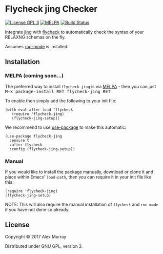 # Flycheck jing Checker

[![License GPL 3](https://img.shields.io/badge/license-GPL_3-green.svg)](http://www.gnu.org/licenses/gpl-3.0.txt)
[![MELPA](http://melpa.org/packages/flycheck-jing-badge.svg)](http://melpa.org/#/flycheck-jing)
[![Build Status](https://travis-ci.org/alexmurray/flycheck-jing.svg?branch=master)](https://travis-ci.org/alexmurray/flycheck-jing)

Integrate [jing](https://github.com/relaxng/jing-trang) with
[flycheck](http://www.flycheck.org) to automatically check the
syntax of your RELAXNG schemas on the fly.

Assumes [rnc-mode](https://github.com/TreeRex/rnc-mode) is installed.

## Installation

### MELPA (coming soon...)

The preferred way to install `flycheck-jing` is via
[MELPA](http://melpa.org) - then you can just <kbd>M-x package-install RET
flycheck-jing RET</kbd>

To enable then simply add the following to your init file:

```emacs-lisp
(with-eval-after-load 'flycheck
   (require 'flycheck-jing)
   (flycheck-jing-setup))
```

We recommend to use [use-package](https://github.com/jwiegley/use-package) to
make this automatic:

```emacs-lisp
(use-package flycheck-jing
  :ensure t
  :after flycheck
  :config (flycheck-jing-setup))
```

### Manual

If you would like to install the package manually, download or clone it and
place within Emacs' `load-path`, then you can require it in your init file like
this:

```emacs-lisp
(require 'flycheck-jing)
(flycheck-jing-setup)
```

NOTE: This will also require the manual installation of `flycheck` and
`rnc-mode` if you have not done so already.

## License

Copyright © 2017 Alex Murray

Distributed under GNU GPL, version 3.
